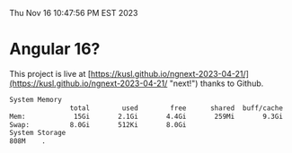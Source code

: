 Thu Nov 16 10:47:56 PM EST 2023

# Angular 16?


This project is live at [https://kusl.github.io/ngnext-2023-04-21/](https://kusl.github.io/ngnext-2023-04-21/ "next!") thanks to Github.

```bash
System Memory
               total        used        free      shared  buff/cache   available
Mem:            15Gi       2.1Gi       4.4Gi       259Mi       9.3Gi        13Gi
Swap:          8.0Gi       512Ki       8.0Gi
System Storage
808M	.

